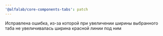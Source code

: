 ```yaml
---
'@alfalab/core-components-tabs': patch
---
```


Исправлена ошибка, из-за которой при увеличении ширины выбранного таба не увеличивалась ширина красной линии под ним
